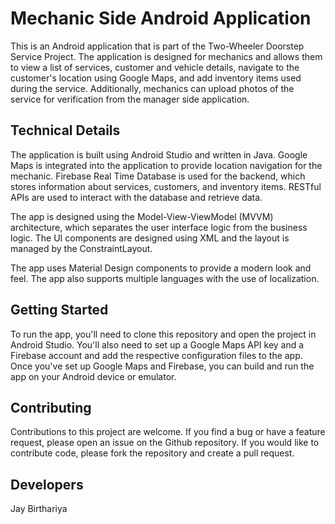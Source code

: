 # Mechanic Side Android Application

This is an Android application that is part of the Two-Wheeler Doorstep Service Project. The application is designed for mechanics and allows them to view a list of services, customer and vehicle details, navigate to the customer's location using Google Maps, and add inventory items used during the service. Additionally, mechanics can upload photos of the service for verification from the manager side application.

## Technical Details

The application is built using Android Studio and written in Java. Google Maps is integrated into the application to provide location navigation for the mechanic. Firebase Real Time Database is used for the backend, which stores information about services, customers, and inventory items. RESTful APIs are used to interact with the database and retrieve data.

The app is designed using the Model-View-ViewModel (MVVM) architecture, which separates the user interface logic from the business logic. The UI components are designed using XML and the layout is managed by the ConstraintLayout.

The app uses Material Design components to provide a modern look and feel. The app also supports multiple languages with the use of localization.

## Getting Started

To run the app, you'll need to clone this repository and open the project in Android Studio. You'll also need to set up a Google Maps API key and a Firebase account and add the respective configuration files to the app. Once you've set up Google Maps and Firebase, you can build and run the app on your Android device or emulator.

## Contributing

Contributions to this project are welcome. If you find a bug or have a feature request, please open an issue on the Github repository. If you would like to contribute code, please fork the repository and create a pull request.

## Developers

Jay Birthariya
